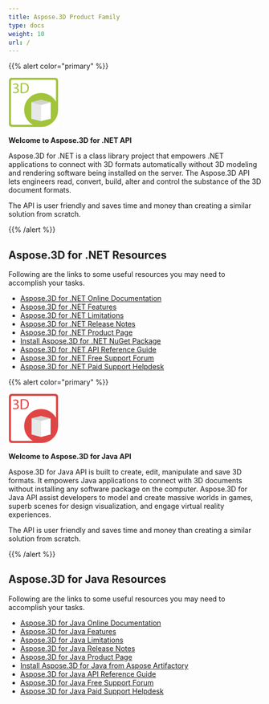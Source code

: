 ```yaml
---
title: Aspose.3D Product Family
type: docs
weight: 10
url: /
---
```


{{% alert color="primary" %}} 

![todo:image_alt_text](home_1.png)

**Welcome to Aspose.3D for .NET API**

Aspose.3D for .NET is a class library project that empowers .NET applications to connect with 3D formats automatically without 3D modeling and rendering software being installed on the server. The Aspose.3D API lets engineers read, convert, build, alter and control the substance of the 3D document formats.

The API is user friendly and saves time and money than creating a similar solution from scratch.

{{% /alert %}} 
## **Aspose.3D for .NET Resources**
Following are the links to some useful resources you may need to accomplish your tasks.

- [Aspose.3D for .NET Online Documentation](/3d/net/)
- [Aspose.3D for .NET Features](/3d/net/)
- [Aspose.3D for .NET Limitations](/3d/net/installation#SystemRequirements)
- [Aspose.3D for .NET Release Notes](/3d/net/release-notes/)
- [Aspose.3D for .NET Product Page](https://products.aspose.com/3d/net)
- [Install Aspose.3D for .NET NuGet Package](https://www.nuget.org/packages/Aspose.3D/)
- [Aspose.3D for .NET API Reference Guide](https://apireference.aspose.com/3d/net)
- [Aspose.3D for .NET Free Support Forum](https://forum.aspose.com/c/3d)
- [Aspose.3D for .NET Paid Support Helpdesk](https://helpdesk.aspose.com/)

{{% alert color="primary" %}} 

![todo:image_alt_text](home_2.png)

**Welcome to Aspose.3D for Java API**

Aspose.3D for Java API is built to create, edit, manipulate and save 3D formats. It empowers Java applications to connect with 3D documents without installing any software package on the computer. Aspose.3D for Java API assist developers to model and create massive worlds in games, superb scenes for design visualization, and engage virtual reality experiences.

The API is user friendly and saves time and money than creating a similar solution from scratch.

{{% /alert %}} 


## **Aspose.3D for Java Resources**
Following are the links to some useful resources you may need to accomplish your tasks.

- [Aspose.3D for Java Online Documentation](/3d/java/)
- [Aspose.3D for Java Features](/3d/java/product-overview/#rich-features)
- [Aspose.3D for Java Limitations](/3d/java/installation#SystemRequirements)
- [Aspose.3D for Java Release Notes](/3d/java/release-notes/)
- [Aspose.3D for Java Product Page](https://products.aspose.com/3d/java)
- [Install Aspose.3D for Java from Aspose Artifactory](/3d/java/installation)
- [Aspose.3D for Java API Reference Guide](https://apireference.aspose.com/3d/java)
- [Aspose.3D for Java Free Support Forum](https://forum.aspose.com/c/3d)
- [Aspose.3D for Java Paid Support Helpdesk](https://helpdesk.aspose.com/)




